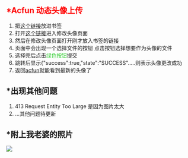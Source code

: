 <header><meta http-equiv="Content-Type" content="text/html; charset=utf-8">
<meta name="keywords" content="A站,ACFUN,gif,头像,动态头像上传">
<meta name="description" content="Acfun 动态头像上传 让你的A站头像动起来">
<title>Acfun动态头像上传</title></header>
<body>
<h2><font color = "red">*Acfun 动态头像上传</font></h2>
<ol>
  <li>把<a href= "javascript:(function(){ var temp = document.createElement('form'); temp.action = 'http://www.acfun.cn/member/upload_image.aspx'; temp.method = 'post'; temp.style.display = ''; temp.enctype = 'multipart/form-data'; temp.style='position: absolute;left: 400px;top: 200px; border:5px solid red;'; var opt = document.createElement('input'); opt.setAttribute('type', 'file'); opt.setAttribute('name', 'uploadFile'); opt.setAttribute('filename', 'image.jpg'); opt.setAttribute('Content-Type', 'application/octet-stream'); temp.appendChild(opt); var opt1 = document.createElement('text'); opt1.name = 'filename'; opt1.value = ''; temp.appendChild(opt1); var opt2 = document.createElement('text'); opt2.name = 'userImg'; opt2.value = '1'; temp.appendChild(opt2); var opt3 = document.createElement('text'); opt3.name = 'uploadNum'; opt3.value = '1'; temp.appendChild(opt3); var opt4 = document.createElement('text'); opt4.name = 'upload'; opt4.value = 'Acfun Flash Request End'; temp.appendChild(opt4); var opt5 = document.createElement('button'); opt5.style='height:20px;width:30px;background:#32CD32;'; opt5.onclick=temp.submit(); temp.appendChild(opt5); document.body.appendChild(temp); return temp; })();">这个链接</a>放进书签</li>
  <li>打开<a href = "http://www.acfun.cn/member/#area=change-avatar">这个链接</a>进入修改头像页面</li>
  <li>然后在修改头像页面打开刚才放入书签的链接</li>
  <li>页面中会出现一个选择文件的按钮 点击按钮选择想要作为头像的文件</li>
  <li>选择完后点击<font color = "#32CD32">绿色按钮</font>提交</li>
  <li>跳转后显示{"success":true,"state":"SUCCESS".....则表示头像更改成功</li>
  <li>返回<a href="http://www.acfun.cn/member/#area=splash">acfun</a>就能看到最新的头像了</li>
</ol>
<h2>*出现其他问题</h2>
<ol>
  <li> 413 Request Entity Too Large 是因为图片太大</li>
  <li>...其他问题待更新</li>
</ol>
<h2>*附上我老婆的照片</h2>
<img src = "http://pic.962.net/up/2017-8/15016411178307249.jpg">
